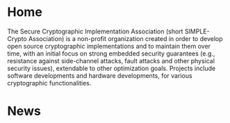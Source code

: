 # Home

The Secure Cryptographic Implementation Association (short SIMPLE-Crypto Association) is a non-profit organization created in order 
to develop open source cryptographic implementations and to maintain them over time, with an initial focus on strong 
embedded security guarantees (e.g., resistance against side-channel attacks, fault attacks and other physical 
security issues), extendable to other optimization goals. Projects include software developments 
and hardware developments, for various cryptographic  functionalities.

# News